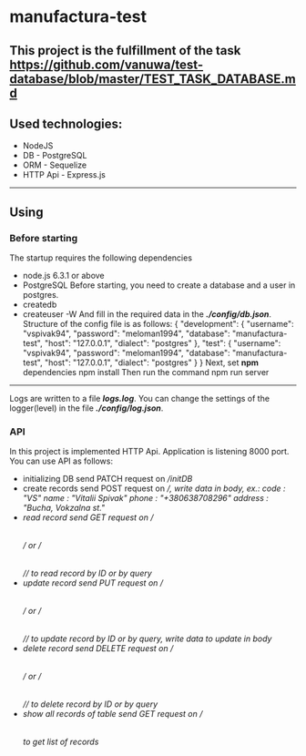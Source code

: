 # manufactura-test
This project is the fulfillment of the task <https://github.com/vanuwa/test-database/blob/master/TEST_TASK_DATABASE.md>
---
## Used technologies:
- NodeJS
- DB - PostgreSQL
- ORM - Sequelize
- HTTP Api - Express.js
---
## Using
### Before starting
The startup requires the following dependencies
- node.js 6.3.1 or above
- PostgreSQL
Before starting, you need to create a database and a user in postgres.
- createdb <databaseName>
- createuser <userName> -W
And fill in the required data in the ***./config/db.json***. Structure of the config file is as follows:
    {
        "development": {
            "username": "vspivak94",
            "password": "meloman1994",
            "database": "manufactura-test",
            "host": "127.0.0.1",
            "dialect": "postgres"
        },
        "test": {
            "username": "vspivak94",
            "password": "meloman1994",
            "database": "manufactura-test",
            "host": "127.0.0.1",
            "dialect": "postgres"
        }
    }
Next, set **npm** dependencies
    npm install
Then run the command
    npm run server
---
Logs are written to a file ***logs.log***. You can change the settings of the logger(level) in the file ***./config/log.json***.
### API
In this project is implemented HTTP Api. Application is listening 8000 port. You can use API as follows:
- initializing DB
   send PATCH request on */initDB*
- create records
    send POST request on */<table name>*, write data in body, ex.:
        code    : "VS"
        name    : "Vitalii Spivak"
        phone   : "+380638708296"
        address : "Bucha, Vokzalna st."
- read record
    send GET request on */<table name>/<record ID>* or */<table name>/<field>/<value>* to read record by ID or by query
- update record
    send PUT request on */<table name>/<record ID>* or */<table name>/<field>/<value>* to update record by ID or by query, write data to update in body
- delete record
    send DELETE request on */<table name>/<record ID>* or */<table name>/<field>/<value>* to delete record by ID or by query
- show all records of table
    send GET request on */<table name>* to get list of records
